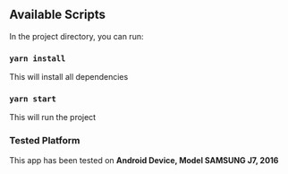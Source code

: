 ## Available Scripts

In the project directory, you can run:

### `yarn install`
This will install all dependencies

### `yarn start`
This will run the project

### Tested Platform
This app has been tested on **Android Device, Model SAMSUNG J7, 2016**
